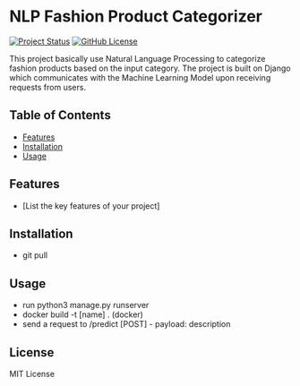 # NLP Fashion Product Categorizer

[![Project Status](https://img.shields.io/badge/status-active-success.svg)]()
[![GitHub License](https://img.shields.io/badge/license-MIT-blue.svg)](https://opensource.org/licenses/MIT)

This project basically use Natural Language Processing to categorize fashion products based on the input category.
The project is built on Django which communicates with the Machine Learning Model upon receiving requests from users.

## Table of Contents

- [Features](#features)
- [Installation](#installation)
- [Usage](#usage)

## Features

- [List the key features of your project]

## Installation

- git pull

## Usage

- run python3 manage.py runserver
- docker build -t [name] . (docker)
- send a request to /predict [POST] - payload: description

## License

MIT License